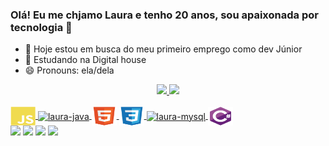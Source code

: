 ### Olá! Eu me chjamo Laura e tenho 20 anos, sou apaixonada por tecnologia 👋

- 🔭 Hoje estou em busca do meu primeiro emprego como dev Júnior
- 🌱 Estudando na Digital house 
- 😄 Pronouns: ela/dela


<div align="center">
  <a href="https://github.com/lauradefreitas2">
  <img height="180em" src="https://github-readme-stats.vercel.app/api?username=lauradefreitas2&show_icons=true&theme=dracula&include_all_commits=true&count_private=true"/>
  <img height="180em" src="https://github-readme-stats.vercel.app/api/top-langs/?username=lauradefreitas2&layout=compact&langs_count=7&theme=dracula"/>
</div>

<div style="display: inline_block"><br>
  <img align="center" alt="laura-Js" height="30" width="40" src="https://raw.githubusercontent.com/devicons/devicon/master/icons/javascript/javascript-plain.svg">
  <img align="center" alt="laura-java" height="40" width="50" <img src="https://cdn.jsdelivr.net/gh/devicons/devicon/icons/java/java-original-wordmark.svg" />
  <img align="center" alt="laura-HTML" height="30" width="40" src="https://raw.githubusercontent.com/devicons/devicon/master/icons/html5/html5-original.svg">
  <img align="center" alt="laura-CSS" height="30" width="40" src="https://raw.githubusercontent.com/devicons/devicon/master/icons/css3/css3-original.svg">
  <img align="center" alt="laura-mysql" height="50" width="50" src="https://cdn.jsdelivr.net/gh/devicons/devicon/icons/mysql/mysql-original-wordmark.svg" />
  <img align="center" alt="laura-Csharp" height="30" width="40" src="https://raw.githubusercontent.com/devicons/devicon/master/icons/csharp/csharp-original.svg">
</div>

<div> 
  <a href="https://www.instagram.com/lauradovale.js/" target="_blank"><img src="https://img.shields.io/badge/-Instagram-%23E4405F?style=for-the-badge&logo=instagram&logoColor=white" target="_blank"></a>
 	<a href="https://www.twitch.tv/lauradovalebr" target="_blank"><img src="https://img.shields.io/badge/Twitch-9146FF?style=for-the-badge&logo=twitch&logoColor=white" target="_blank"></a>
  <a href = "mailto:laurafribeirooabreu@gmail.com"><img src="https://img.shields.io/badge/-Gmail-%23333?style=for-the-badge&logo=gmail&logoColor=white" target="_blank"></a>
  <a href="https://www.linkedin.com/in/laura-de-freitas-b733a6222/" target="_blank"><img src="https://img.shields.io/badge/-LinkedIn-%230077B5?style=for-the-badge&logo=linkedin&logoColor=white" target="_blank"></a> 
 
</div>
